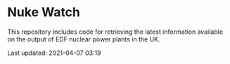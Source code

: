 # Nuke Watch

This repository includes code for retrieving the latest information available on the output of EDF nuclear power plants in the UK.

Last updated: 2021-04-07 03:19